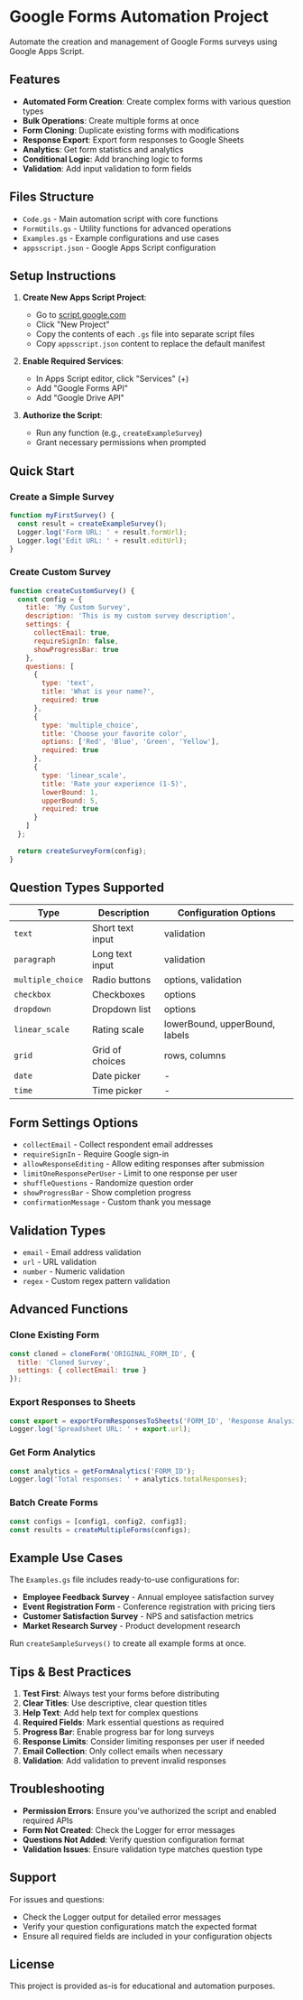 # Google Forms Automation Project

Automate the creation and management of Google Forms surveys using Google Apps Script.

## Features

- **Automated Form Creation**: Create complex forms with various question types
- **Bulk Operations**: Create multiple forms at once
- **Form Cloning**: Duplicate existing forms with modifications  
- **Response Export**: Export form responses to Google Sheets
- **Analytics**: Get form statistics and analytics
- **Conditional Logic**: Add branching logic to forms
- **Validation**: Add input validation to form fields

## Files Structure

- `Code.gs` - Main automation script with core functions
- `FormUtils.gs` - Utility functions for advanced operations
- `Examples.gs` - Example configurations and use cases
- `appsscript.json` - Google Apps Script configuration

## Setup Instructions

1. **Create New Apps Script Project**:
   - Go to [script.google.com](https://script.google.com)
   - Click "New Project"
   - Copy the contents of each `.gs` file into separate script files
   - Copy `appsscript.json` content to replace the default manifest

2. **Enable Required Services**:
   - In Apps Script editor, click "Services" (+)
   - Add "Google Forms API" 
   - Add "Google Drive API"

3. **Authorize the Script**:
   - Run any function (e.g., `createExampleSurvey`)
   - Grant necessary permissions when prompted

## Quick Start

### Create a Simple Survey
```javascript
function myFirstSurvey() {
  const result = createExampleSurvey();
  Logger.log('Form URL: ' + result.formUrl);
  Logger.log('Edit URL: ' + result.editUrl);
}
```

### Create Custom Survey
```javascript
function createCustomSurvey() {
  const config = {
    title: 'My Custom Survey',
    description: 'This is my custom survey description',
    settings: {
      collectEmail: true,
      requireSignIn: false,
      showProgressBar: true
    },
    questions: [
      {
        type: 'text',
        title: 'What is your name?',
        required: true
      },
      {
        type: 'multiple_choice',
        title: 'Choose your favorite color',
        options: ['Red', 'Blue', 'Green', 'Yellow'],
        required: true
      },
      {
        type: 'linear_scale',
        title: 'Rate your experience (1-5)',
        lowerBound: 1,
        upperBound: 5,
        required: true
      }
    ]
  };
  
  return createSurveyForm(config);
}
```

## Question Types Supported

| Type | Description | Configuration Options |
|------|-------------|---------------------|
| `text` | Short text input | validation |
| `paragraph` | Long text input | validation |
| `multiple_choice` | Radio buttons | options, validation |
| `checkbox` | Checkboxes | options |
| `dropdown` | Dropdown list | options |
| `linear_scale` | Rating scale | lowerBound, upperBound, labels |
| `grid` | Grid of choices | rows, columns |
| `date` | Date picker | - |
| `time` | Time picker | - |

## Form Settings Options

- `collectEmail` - Collect respondent email addresses
- `requireSignIn` - Require Google sign-in
- `allowResponseEditing` - Allow editing responses after submission
- `limitOneResponsePerUser` - Limit to one response per user
- `shuffleQuestions` - Randomize question order
- `showProgressBar` - Show completion progress
- `confirmationMessage` - Custom thank you message

## Validation Types

- `email` - Email address validation
- `url` - URL validation  
- `number` - Numeric validation
- `regex` - Custom regex pattern validation

## Advanced Functions

### Clone Existing Form
```javascript
const cloned = cloneForm('ORIGINAL_FORM_ID', {
  title: 'Cloned Survey',
  settings: { collectEmail: true }
});
```

### Export Responses to Sheets
```javascript
const export = exportFormResponsesToSheets('FORM_ID', 'Response Analysis');
Logger.log('Spreadsheet URL: ' + export.url);
```

### Get Form Analytics
```javascript
const analytics = getFormAnalytics('FORM_ID');
Logger.log('Total responses: ' + analytics.totalResponses);
```

### Batch Create Forms
```javascript
const configs = [config1, config2, config3];
const results = createMultipleForms(configs);
```

## Example Use Cases

The `Examples.gs` file includes ready-to-use configurations for:

- **Employee Feedback Survey** - Annual employee satisfaction survey
- **Event Registration Form** - Conference registration with pricing tiers
- **Customer Satisfaction Survey** - NPS and satisfaction metrics
- **Market Research Survey** - Product development research

Run `createSampleSurveys()` to create all example forms at once.

## Tips & Best Practices

1. **Test First**: Always test your forms before distributing
2. **Clear Titles**: Use descriptive, clear question titles
3. **Help Text**: Add help text for complex questions
4. **Required Fields**: Mark essential questions as required
5. **Progress Bar**: Enable progress bar for long surveys
6. **Response Limits**: Consider limiting responses per user if needed
7. **Email Collection**: Only collect emails when necessary
8. **Validation**: Add validation to prevent invalid responses

## Troubleshooting

- **Permission Errors**: Ensure you've authorized the script and enabled required APIs
- **Form Not Created**: Check the Logger for error messages
- **Questions Not Added**: Verify question configuration format
- **Validation Issues**: Ensure validation type matches question type

## Support

For issues and questions:
- Check the Logger output for detailed error messages
- Verify your question configurations match the expected format
- Ensure all required fields are included in your configuration objects

## License

This project is provided as-is for educational and automation purposes.